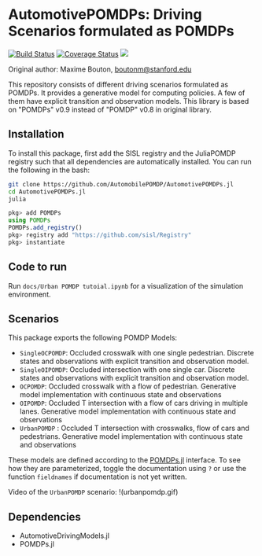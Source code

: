 # AutomotivePOMDPs: Driving Scenarios formulated as POMDPs

[![Build Status](https://travis-ci.org/sisl/AutomotivePOMDPs.jl.svg?branch=master)](https://travis-ci.org/sisl/AutomotivePOMDPs.jl)
[![Coverage Status](https://coveralls.io/repos/github/sisl/AutomotivePOMDPs.jl/badge.svg?branch=master)](https://coveralls.io/github/sisl/AutomotivePOMDPs.jl?branch=master)
[![](https://img.shields.io/badge/docs-latest-blue.svg)](https://sisl.github.io/AutomotivePOMDPs.jl/latest)

Original author: Maxime Bouton, [boutonm@stanford.edu](boutonm@stanford.edu)

This repository consists of different driving scenarios formulated as POMDPs. It provides a generative model for computing policies. A few of them have explicit transition and observation models. This library is based on "POMDPs" v0.9 instead of "POMDP" v0.8 in original library.
 
## Installation

To install this package, first add the SISL registry and the JuliaPOMDP registry such that all dependencies are automatically installed. 
You can run the following in the bash:
```bash
git clone https://github.com/AutomobilePOMDP/AutomotivePOMDPs.jl
cd AutomotivePOMDPs.jl
julia
```
```julia 
pkg> add POMDPs
using POMDPs
POMDPs.add_registry()
pkg> registry add "https://github.com/sisl/Registry"
pkg> instantiate
```

## Code to run

Run `docs/Urban POMDP tutoial.ipynb` for a visualization of the simulation environment.

## Scenarios

This package exports the following POMDP Models:
- `SingleOCPOMDP`: Occluded crosswalk with one single pedestrian. Discrete states and observations with explicit transition and observation model.
- `SingleOIPOMDP`: Occluded intersection with one single car. Discrete states and observations with explicit transition and observation model.
- `OCPOMDP`: Occluded crosswalk with a flow of pedestrian. Generative model implementation with continuous state and observations
- `OIPOMDP`: Occluded T intersection with a flow of cars driving in multiple lanes. Generative model implementation with continuous state and observations
- `UrbanPOMDP` : Occluded T intersection with crosswalks, flow of cars and pedestrians. Generative model implementation with continuous state and observations

These models are defined according to the [POMDPs.jl]() interface. To see how they are parameterized, toggle the documentation using `?` or
use the function `fieldnames` if documentation is not yet written.

Video of the `UrbanPOMDP` scenario:
!(urbanpomdp.gif)

## Dependencies

- AutomotiveDrivingModels.jl
- POMDPs.jl
